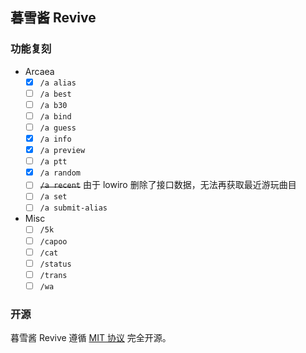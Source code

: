 ﻿## 暮雪酱 Revive

### 功能复刻

- Arcaea
    - [x] `/a alias`
    - [ ] `/a best`
    - [ ] `/a b30`
    - [ ] `/a bind`
    - [ ] `/a guess`
    - [x] `/a info`
    - [x] `/a preview`
    - [ ] `/a ptt`
    - [x] `/a random`
    - [ ] ~~`/a recent`~~ 由于 lowiro 删除了接口数据，无法再获取最近游玩曲目
    - [ ] `/a set`
    - [ ] `/a submit-alias`
- Misc
    - [ ] `/5k`
    - [ ] `/capoo`
    - [ ] `/cat`
    - [ ] `/status`
    - [ ] `/trans`
    - [ ] `/wa`

### 开源

暮雪酱 Revive 遵循 [MIT 协议](./LICENSE) 完全开源。
